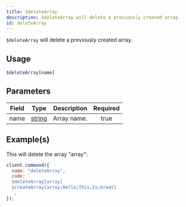 ```yaml
---
title: $deleteArray
description: $deleteArray will delete a previously created array.
id: deleteArray
---
```


`$deleteArray` will delete a previously created array.

## Usage

```php
$deleteArray[name]
```

## Parameters

| Field | Type                                                                                              | Description | Required |
| ----- | ------------------------------------------------------------------------------------------------- | ----------- | :------: |
| name  | [string](https://developer.mozilla.org/en-US/docs/Web/JavaScript/Reference/Global_Objects/String) | Array name. |   true   |

## Example(s)

This will delete the array "array":

```javascript
client.command({
  name: "deleteArray",
  code: `
  $deleteArray[array]
  $createArray[array;Hello;This;Is;Great]
  `,
});
```
